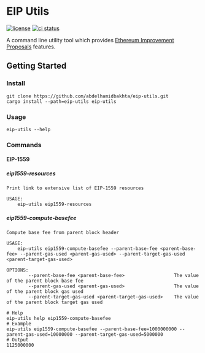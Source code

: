 # EIP Utils

[![license](https://img.shields.io/badge/license-Apache--2.0-blue)](https://github.com/abdelhamidbakhta/eip-utils)
[![ci status](https://github.com/abdelhamidbakhta/eip-utils/workflows/ci/badge.svg)](https://github.com/abdelhamidbakhta/eip-utils/actions)

A command line utility tool which provides [Ethereum Improvement
Proposals](https://eips.ethereum.org) features.

## Getting Started

### Install

```console
git clone https://github.com/abdelhamidbakhta/eip-utils.git
cargo install --path=eip-utils eip-utils
```

### Usage

```console
eip-utils --help
```

### Commands

#### EIP-1559

##### eip1559-resources

```
Print link to extensive list of EIP-1559 resources

USAGE:
    eip-utils eip1559-resources

```
##### eip1559-compute-basefee

```
Compute base fee from parent block header

USAGE:
    eip-utils eip1559-compute-basefee --parent-base-fee <parent-base-fee> --parent-gas-used <parent-gas-used> --parent-target-gas-used <parent-target-gas-used>

OPTIONS:
        --parent-base-fee <parent-base-fee>                  The value of the parent block base fee
        --parent-gas-used <parent-gas-used>                  The value of the parent block gas used
        --parent-target-gas-used <parent-target-gas-used>    The value of the parent block target gas used
```

```console
# Help
eip-utils help eip1559-compute-basefee
# Example 
eip-utils eip1559-compute-basefee --parent-base-fee=1000000000 --parent-gas-used=10000000 --parent-target-gas-used=5000000
# Output
1125000000
```